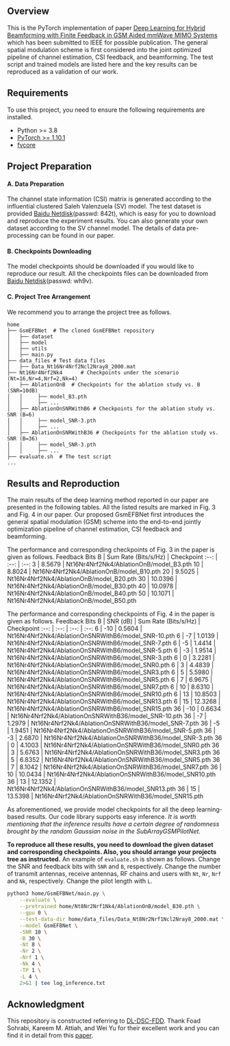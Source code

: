 ## Overview
This is the PyTorch implementation of paper [Deep Learning for Hybrid Beamforming with Finite Feedback in GSM Aided mmWave MIMO Systems](arxiv_wip) which has been submitted to IEEE for possible publication. The general spatial modulation scheme is first considered into the joint optimized pipeline of channel estimation, CSI feedback, and beamforming. The test script and trained models are listed here and the key results can be reproduced as a validation of our work.

## Requirements

To use this project, you need to ensure the following requirements are installed.

- Python >= 3.8
- [PyTorch >= 1.10.1](https://pytorch.org/get-started/locally/)
- [fvcore](https://github.com/facebookresearch/fvcore)


## Project Preparation

#### A. Data Preparation
The channel state information (CSI) matrix is generated according to the influential clustered Saleh Valenzuela (SV) model. The test dataset is provided [Baidu Netdisk](https://pan.baidu.com/s/1WAdWAe10t5cmlq9M9hu1wg)(passwd: 842t), which is easy for you to download and reproduce the experiment results.
You can also generate your own dataset according to the SV channel model. The details of data pre-processing can be found in our paper.

#### B. Checkpoints Downloading
The model checkpoints should be downloaded if you would like to reproduce our result. All the checkpoints files can be downloaded from [Baidu Netdisk](https://pan.baidu.com/s/11Ml_UlQF2DJZkK95yoEMTQ)(passwd: wh9v).

#### C. Project Tree Arrangement
We recommend you to arrange the project tree as follows.

```
home
├── GsmEFBNet  # The cloned GsmEFBNet repository
│   ├── dataset
│   ├── model
│   ├── utils
│   ├── main.py
├── data_files # Test data files
│   ├── Data_Nt16Nr4Nrf2Ncl2Nray8_2000.mat
├── Nt16Nr4Nrf2Nk4      # Checkpoints under the scenario (Nt=16,Nr=4,Nrf=2,Nk=4)
│   ├── AblationOnB  # Checkpoints for the ablation study vs. B (SNR=10dB)
│   │     ├── model_B3.pth
│   │     ├── ...
│   ├── AblationOnSNRWithB6 # Checkpoints for the ablation study vs. SNR (B=6)
│   │     ├── model_SNR-3.pth
│   │     ├── ...
│   ├── AblationOnSNRWithB36 # Checkpoints for the ablation study vs. SNR (B=36)
│   │     ├── model_SNR-3.pth
│   │     ├── ...
├── evaluate.sh  # The test script
...
```

## Results and Reproduction

The main results of the deep learning method reported in our paper are presented in the following tables. All the listed results are marked in Fig. 3 and Fig. 4 in our paper. Our proposed GsmEFBNet first introduces the general spatial modulation (GSM) scheme into the end-to-end jointly optimization pipeline of channel estimation, CSI feedback and beamforming.

The performance and corresponding checkpoints of Fig. 3 in the paper is given as follows.
Feedback Bits B | Sum Rate (Bits/s/Hz) | Checkpoint
 :--: | :--: | :--:
3 | 8.5679 | Nt16Nr4Nrf2Nk4/AblationOnB/model_B3.pth
10 | 8.8024 | Nt16Nr4Nrf2Nk4/AblationOnB/model_B10.pth
20 | 9.5025 | Nt16Nr4Nrf2Nk4/AblationOnB/model_B20.pth
30 | 10.0396 | Nt16Nr4Nrf2Nk4/AblationOnB/model_B30.pth
40 | 10.0978 | Nt16Nr4Nrf2Nk4/AblationOnB/model_B40.pth
50 | 10.1071 | Nt16Nr4Nrf2Nk4/AblationOnB/model_B50.pth

The performance and corresponding checkpoints of Fig. 4 in the paper is given as follows.
Feedback Bits B | SNR (dB) | Sum Rate (Bits/s/Hz) | Checkpoint
 :--: | :--: | :--: | :--:
6 | -10 | 0.5604 | Nt16Nr4Nrf2Nk4/AblationOnSNRWithB6/model_SNR-10.pth
6 | -7 | 1.0139 | Nt16Nr4Nrf2Nk4/AblationOnSNRWithB6/model_SNR-7.pth
6 | -5 | 1.4414 | Nt16Nr4Nrf2Nk4/AblationOnSNRWithB6/model_SNR-5.pth
6 | -3 | 1.9514 | Nt16Nr4Nrf2Nk4/AblationOnSNRWithB6/model_SNR-3.pth
6 | 0 | 3.2281 | Nt16Nr4Nrf2Nk4/AblationOnSNRWithB6/model_SNR0.pth
6 | 3 | 4.4839 | Nt16Nr4Nrf2Nk4/AblationOnSNRWithB6/model_SNR3.pth
6 | 5 | 5.5980 | Nt16Nr4Nrf2Nk4/AblationOnSNRWithB6/model_SNR5.pth
6 | 7 | 6.9675 | Nt16Nr4Nrf2Nk4/AblationOnSNRWithB6/model_SNR7.pth
6 | 10 | 8.6310 | Nt16Nr4Nrf2Nk4/AblationOnSNRWithB6/model_SNR10.pth
6 | 13 | 10.8503 | Nt16Nr4Nrf2Nk4/AblationOnSNRWithB6/model_SNR13.pth
6 | 15 | 12.3268 | Nt16Nr4Nrf2Nk4/AblationOnSNRWithB6/model_SNR15.pth
36 | -10 | 0.6634 | Nt16Nr4Nrf2Nk4/AblationOnSNRWithB36/model_SNR-10.pth
36 | -7 | 1.2979 | Nt16Nr4Nrf2Nk4/AblationOnSNRWithB36/model_SNR-7.pth
36 | -5 | 1.9451 | Nt16Nr4Nrf2Nk4/AblationOnSNRWithB36/model_SNR-5.pth
36 | -3 | 2.6870 | Nt16Nr4Nrf2Nk4/AblationOnSNRWithB36/model_SNR-3.pth
36 | 0 | 4.1003 | Nt16Nr4Nrf2Nk4/AblationOnSNRWithB36/model_SNR0.pth
36 | 3 | 5.6763 | Nt16Nr4Nrf2Nk4/AblationOnSNRWithB36/model_SNR3.pth
36 | 5 | 6.8352 | Nt16Nr4Nrf2Nk4/AblationOnSNRWithB36/model_SNR5.pth
36 | 7 | 8.1042 | Nt16Nr4Nrf2Nk4/AblationOnSNRWithB36/model_SNR7.pth
36 | 10 | 10.0434 | Nt16Nr4Nrf2Nk4/AblationOnSNRWithB36/model_SNR10.pth
36 | 13 | 12.1352 | Nt16Nr4Nrf2Nk4/AblationOnSNRWithB36/model_SNR13.pth
36 | 15 | 13.5398 | Nt16Nr4Nrf2Nk4/AblationOnSNRWithB36/model_SNR15.pth

As aforementioned, we provide model checkpoints for all the deep learning-based results. Our code library supports easy inference. *It is worth mentioning that the inference results have a certain degree of randomness brought by the random Gaussian noise in the SubArrayGSMPilotNet.*

**To reproduce all these results, you need to download the given dataset and corresponding checkpoints. Also, you should arrange your projects tree as instructed.** An example of `evaluate.sh` is shown as follows.
Change the SNR and feedback bits with `SNR` and `B`, respectively. Change the number of transmit antennas, receive antennas, RF chains and users with `Nt`, `Nr`, `Nrf` and `Nk`, respectively. Change the pilot length with `L`.

``` bash
python3 home/GsmEFBNet/main.py \
    --evaluate \
    --pretrained home/Nt8Nr2Nrf1Nk4/AblationOnB/model_B30.pth \
    --gpu 0 \
    --test-data-dir home/data_files/Data_Nt8Nr2Nrf1Ncl2Nray8_2000.mat \
    --model GsmEFBNet \
    -SNR 10 \
    -B 30 \
    -Nt 8 \
    -Nr 2 \
    -Nrf 1 \
    -Nk 4 \
    -TP 1 \
    -L 4 \
    2>&1 | tee log_inference.txt
```

## Acknowledgment
This repository is constructed referring to [DL-DSC-FDD](https://github.com/foadsohrabi/DL-DSC-FDD-Massive-MIMO). Thank Foad Sohrabi, Kareem M. Attiah, and Wei Yu for their excellent work and you can find it in detail from this [paper](https://ieeexplore.ieee.org/document/9347820).

